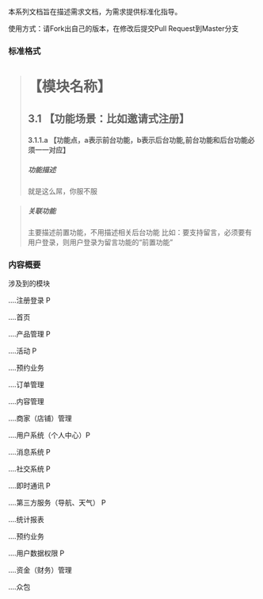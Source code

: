 本系列文档旨在描述需求文档，为需求提供标准化指导。


使用方式：请Fork出自己的版本，在修改后提交Pull Request到Master分支

### 标准格式

># 【模块名称】
>## 3.1 【功能场景：比如邀请式注册】
>#### 3.1.1.a 【功能点，a表示前台功能，b表示后台功能,前台功能和后台功能必须一一对应】
>##### 功能描述
>就是这么屌，你服不服

>##### *关联功能*
>主要描述前置功能，不用描述相关后台功能
>比如：要支持留言，必须要有用户登录，则用户登录为留言功能的“前置功能”


### 内容概要

涉及到的模块

....注册登录 P

....首页

....产品管理 P

....活动 P

....预约业务

....订单管理

....内容管理 

....商家（店铺）管理

....用户系统（个人中心）P

....消息系统 P

....社交系统 P

....即时通讯 P

....第三方服务（导航、天气） P

....统计报表

....预约业务 

....用户数据权限 P

....资金（财务）管理

....众包 
